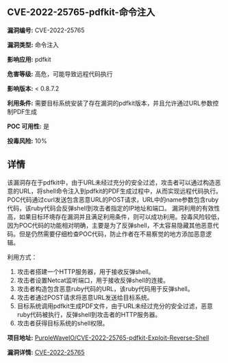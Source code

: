 ## CVE-2022-25765-pdfkit-命令注入

**漏洞编号:** CVE-2022-25765

**漏洞类型:** 命令注入

**影响应用:** pdfkit

**危害等级:** 高危，可能导致远程代码执行

**影响版本:** < 0.8.7.2

**利用条件:** 需要目标系统安装了存在漏洞的pdfkit版本，并且允许通过URL参数控制PDF生成

**POC 可用性:** 是

**投毒风险:** 10%

## 详情

该漏洞存在于pdfkit中，由于URL未经过充分的安全过滤，攻击者可以通过构造恶意的URL，将shell命令注入到pdfkit的PDF生成过程中，从而实现远程代码执行。POC代码通过curl发送包含恶意URL的POST请求，URL中的name参数包含ruby代码，该ruby代码会反弹shell到攻击者指定的IP地址和端口。 漏洞利用的有效性高，如果目标环境存在漏洞并且满足利用条件，则可以成功利用。投毒风险较低，因为POC代码的功能相对明确，主要是为了反弹shell，不太容易隐藏其他恶意代码。但是仍然需要仔细检查POC代码，防止作者在不易察觉的地方添加恶意逻辑。

利用方式：
1.  攻击者搭建一个HTTP服务器，用于接收反弹shell。
2.  攻击者设置Netcat监听端口，用于接收反弹shell的连接。
3.  攻击者构造包含恶意ruby代码的URL，该ruby代码用于反弹shell。
4.  攻击者通过POST请求将恶意URL发送给目标系统。
5.  目标系统调用pdfkit生成PDF文件，由于URL未经过充分的安全过滤，恶意ruby代码被执行，反弹shell到攻击者的HTTP服务器。
6.  攻击者获得目标系统的shell权限。

**项目地址:** [PurpleWaveIO/CVE-2022-25765-pdfkit-Exploit-Reverse-Shell](https://github.com/PurpleWaveIO/CVE-2022-25765-pdfkit-Exploit-Reverse-Shell)

**漏洞详情:** [CVE-2022-25765](https://nvd.nist.gov/vuln/detail/CVE-2022-25765)